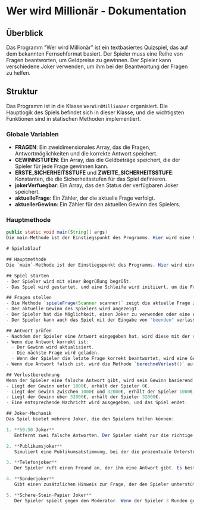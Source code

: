 # Wer wird Millionär - Dokumentation

## Überblick

Das Programm "Wer wird Millionär" ist ein textbasiertes Quizspiel, das auf dem bekannten Fernsehformat basiert. Der Spieler muss eine Reihe von Fragen beantworten, um Geldpreise zu gewinnen. Der Spieler kann verschiedene Joker verwenden, um ihm bei der Beantwortung der Fragen zu helfen.

## Struktur

Das Programm ist in die Klasse `WerWirdMillionaer` organisiert. Die Hauptlogik des Spiels befindet sich in dieser Klasse, und die wichtigsten Funktionen sind in statischen Methoden implementiert.

### Globale Variablen

- **FRAGEN**: Ein zweidimensionales Array, das die Fragen, Antwortmöglichkeiten und die korrekte Antwort speichert.
- **GEWINNSTUFEN**: Ein Array, das die Geldbeträge speichert, die der Spieler für jede Frage gewinnen kann.
- **ERSTE_SICHERHEITSSTUFE** und **ZWEITE_SICHERHEITSSTUFE**: Konstanten, die die Sicherheitsstufen für das Spiel definieren.
- **jokerVerfuegbar**: Ein Array, das den Status der verfügbaren Joker speichert.
- **aktuelleFrage**: Ein Zähler, der die aktuelle Frage verfolgt.
- **aktuellerGewinn**: Ein Zähler für den aktuellen Gewinn des Spielers.

### Hauptmethode

```java
public static void main(String[] args)
Die main-Methode ist der Einstiegspunkt des Programms. Hier wird eine Schleife gestartet, die das Spiel steuert, bis der Spieler entscheidet, das Spiel zu beenden.

# Spielablauf

## Hauptmethode
Die `main`-Methode ist der Einstiegspunkt des Programms. Hier wird eine Schleife gestartet, die das Spiel steuert, bis der Spieler entscheidet, das Spiel zu beenden.

## Spiel starten
- Der Spieler wird mit einer Begrüßung begrüßt.
- Das Spiel wird gestartet, und eine Schleife wird initiiert, um die Fragen nacheinander zu stellen, solange der Spieler weiter spielen möchte.

## Fragen stellen
- Die Methode `spieleFrage(Scanner scanner)` zeigt die aktuelle Frage zusammen mit den vier möglichen Antworten an.
- Der aktuelle Gewinn des Spielers wird angezeigt.
- Der Spieler hat die Möglichkeit, einen Joker zu verwenden oder eine Antwort einzugeben.
- Der Spieler kann auch das Spiel mit der Eingabe von "beenden" verlassen.

## Antwort prüfen
- Nachdem der Spieler eine Antwort eingegeben hat, wird diese mit der richtigen Antwort verglichen.
- Wenn die Antwort korrekt ist:
  - Der Gewinn wird aktualisiert.
  - Die nächste Frage wird geladen.
  - Wenn der Spieler die letzte Frage korrekt beantwortet, wird eine Gewinnmeldung angezeigt.
- Wenn die Antwort falsch ist, wird die Methode `berechneVerlust()` aufgerufen, um den Verlust zu berechnen.

## Verlustberechnung
Wenn der Spieler eine falsche Antwort gibt, wird sein Gewinn basierend auf den definierten Sicherheitsstufen berechnet:
- Liegt der Gewinn unter 1000€, erhält der Spieler 0€.
- Liegt der Gewinn zwischen 1000€ und 32000€, erhält der Spieler 1000€.
- Liegt der Gewinn über 32000€, erhält der Spieler 32000€.
- Eine entsprechende Nachricht wird ausgegeben, und das Spiel endet.

## Joker-Mechanik
Das Spiel bietet mehrere Joker, die den Spielern helfen können:

1. **50:50 Joker**  
   Entfernt zwei falsche Antworten. Der Spieler sieht nur die richtige Antwort und eine falsche Antwort.

2. **Publikumsjoker**  
   Simuliert eine Publikumsabstimmung, bei der die prozentuale Unterstützung für jede Antwort angezeigt wird.

3. **Telefonjoker**  
   Der Spieler ruft einen Freund an, der ihm eine Antwort gibt. Es besteht eine 50%-Chance, dass der Freund die richtige Antwort nennt.

4. **Sonderjoker**  
   Gibt einen zusätzlichen Hinweis zur Frage, der den Spieler unterstützen kann.

5. **Schere-Stein-Papier Joker**  
   Der Spieler spielt gegen den Moderator. Wenn der Spieler 3 Runden gewinnt, erhält er die richtige Antwort zur aktuellen Frage.
